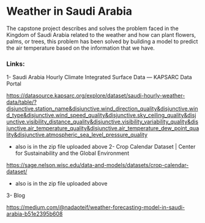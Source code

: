 # Weather in Saudi Arabia

The capstone project describes and solves the problem faced in the Kingdom of Saudi Arabia related to the weather and how can plant flowers, palms, or trees, this problem has been solved by building a model to predict the air temperature based on the information that we have.
### Links:

1- Saudi Arabia Hourly Climate Integrated Surface Data — KAPSARC Data Portal

https://datasource.kapsarc.org/explore/dataset/saudi-hourly-weather-data/table/?disjunctive.station_name&disjunctive.wind_direction_quality&disjunctive.wind_type&disjunctive.wind_speed_quality&disjunctive.sky_ceiling_quality&disjunctive.visibility_distance_quality&disjunctive.visibility_variability_quality&disjunctive.air_temperature_quality&disjunctive.air_temperature_dew_point_quality&disjunctive.atmospheric_sea_level_pressure_quality

* also is in the zip file uploaded above
2- Crop Calendar Dataset | Center for Sustainability and the Global Environment

https://sage.nelson.wisc.edu/data-and-models/datasets/crop-calendar-dataset/

* also is in the zip file uploaded above

3- Blog

https://medium.com/@nadaoteif/weather-forecasting-model-in-saudi-arabia-b51e2395b608
